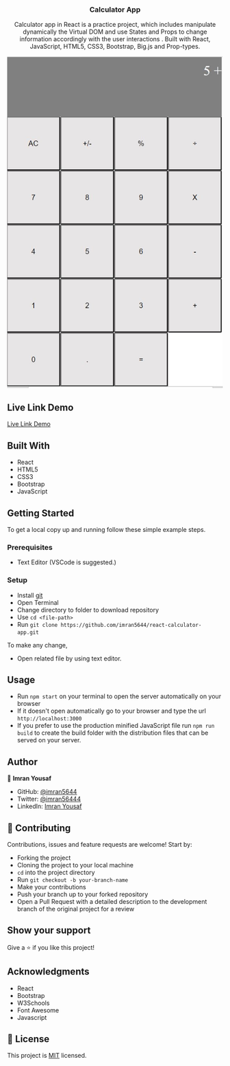 <h3 align="center">Calculator App</h3>

<p align="center">Calculator app in React is a practice project, which includes manipulate dynamically the Virtual DOM and use States and Props to change information accordingly with the user interactions . Built with React, JavaScript, HTML5, CSS3, Bootstrap, Big.js and Prop-types.</p>


![screenshot](./screenshot.JPG)


## Live Link Demo

[Live Link Demo](https://hopeful-kalam-11a0e1.netlify.app/)

## Built With

- React
- HTML5
- CSS3
- Bootstrap
- JavaScript


## Getting Started

To get a local copy up and running follow these simple example steps.

### Prerequisites

- Text Editor (VSCode is suggested.)


### Setup

- Install [git](https://git-scm.com/downloads)
- Open Terminal
- Change directory to folder to download repository
- Use `cd <file-path>`
- Run `git clone https://github.com/imran5644/react-calculator-app.git`



To make any change,

- Open related file by using text editor.

## Usage
  - Run `npm start` on your terminal to open the server automatically on your browser
  - If it doesn't open automatically go to your browser and type the url `http://localhost:3000`
  - If you prefer to use the production minified JavaScript file run `npm run build` to create the build folder with the distribution files that can be served on your server.

## Author

👤  **Imran Yousaf**

- GitHub: [@imran5644](https://github.com/imran5644)
- Twitter: [@imran56444](https://twitter.com/imran56444)
- LinkedIn: [Imran Yousaf](https://www.linkedin.com/in/imranyousaf-programmer/) 
## 🤝 Contributing

Contributions, issues and feature requests are welcome! Start by:

- Forking the project
- Cloning the project to your local machine
- `cd` into the project directory
- Run `git checkout -b your-branch-name`
- Make your contributions
- Push your branch up to your forked repository
- Open a Pull Request with a detailed description to the development branch of the original project for a review


## Show your support

Give a ⭐️ if you like this project!

## Acknowledgments

- React
- Bootstrap
- W3Schools
- Font Awesome
- Javascript

## 📝 License

This project is [MIT](LICENSE) licensed.